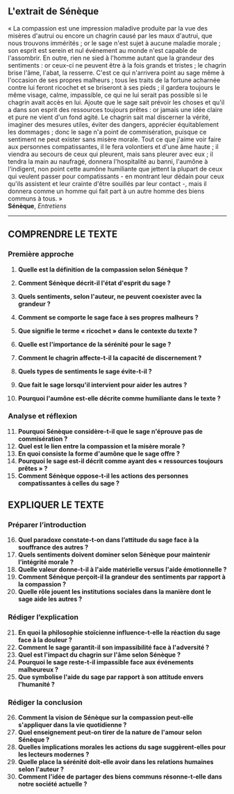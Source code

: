 ## L'extrait de Sénèque

« La compassion est une impression maladive produite par la vue des misères d'autrui ou encore un chagrin causé par les maux d'autrui, que nous trouvons immérités ; or le sage n'est sujet à aucune maladie morale ; son esprit est serein et nul événement au monde n'est capable de l'assombrir. En outre, rien ne sied à l'homme autant que la grandeur des sentiments : or ceux-ci ne peuvent être à la fois grands et tristes ; le chagrin brise l'âme, l'abat, la resserre. C'est ce qui n'arrivera point au sage même à l'occasion de ses propres malheurs ; tous les traits de la fortune acharnée contre lui feront ricochet et se briseront à ses pieds ; il gardera toujours le même visage, calme, impassible, ce qui ne lui serait pas possible si le chagrin avait accès en lui. Ajoute que le sage sait prévoir les choses et qu'il a dans son esprit des ressources toujours prêtes : or jamais une idée claire et pure ne vient d'un fond agité. Le chagrin sait mal discerner la vérité, imaginer des mesures utiles, éviter des dangers, apprécier équitablement les dommages ; donc le sage n'a point de commisération, puisque ce sentiment ne peut exister sans misère morale. Tout ce que j'aime voir faire aux personnes compatissantes, il le fera volontiers et d'une âme haute ; il viendra au secours de ceux qui pleurent, mais sans pleurer avec eux ; il tendra la main au naufragé, donnera l'hospitalité au banni, l'aumône à l'indigent, non point cette aumône humiliante que jettent la plupart de ceux qui veulent passer pour compatissants - en montrant leur dédain pour ceux qu'ils assistent et leur crainte d'être souillés par leur contact -, mais il donnera comme un homme qui fait part à un autre homme des biens communs à tous. »  
**Sénèque**, *Entretiens*

---

## COMPRENDRE LE TEXTE

### Première approche

1. **Quelle est la définition de la compassion selon Sénèque ?**  
2. **Comment Sénèque décrit-il l'état d'esprit du sage ?**  
3. **Quels sentiments, selon l'auteur, ne peuvent coexister avec la grandeur ?**  
4. **Comment se comporte le sage face à ses propres malheurs ?**  
5. **Que signifie le terme « ricochet » dans le contexte du texte ?**  

6. **Quelle est l'importance de la sérénité pour le sage ?**  
7. **Comment le chagrin affecte-t-il la capacité de discernement ?**  
8. **Quels types de sentiments le sage évite-t-il ?**  
9. **Que fait le sage lorsqu'il intervient pour aider les autres ?**  
10. **Pourquoi l'aumône est-elle décrite comme humiliante dans le texte ?**  

### Analyse et réflexion

11. **Pourquoi Sénèque considère-t-il que le sage n'éprouve pas de commisération ?**  
12. **Quel est le lien entre la compassion et la misère morale ?**  
13. **En quoi consiste la forme d'aumône que le sage offre ?**  
14. **Pourquoi le sage est-il décrit comme ayant des « ressources toujours prêtes » ?**  
15. **Comment Sénèque oppose-t-il les actions des personnes compatissantes à celles du sage ?**  

## EXPLIQUER LE TEXTE

### Préparer l’introduction

16. **Quel paradoxe constate-t-on dans l’attitude du sage face à la souffrance des autres ?**  
17. **Quels sentiments doivent dominer selon Sénèque pour maintenir l’intégrité morale ?**  
18. **Quelle valeur donne-t-il à l'aide matérielle versus l'aide émotionnelle ?**  
19. **Comment Sénèque perçoit-il la grandeur des sentiments par rapport à la compassion ?**  
20. **Quelle rôle jouent les institutions sociales dans la manière dont le sage aide les autres ?**  

### Rédiger l’explication

21. **En quoi la philosophie stoïcienne influence-t-elle la réaction du sage face à la douleur ?**  
22. **Comment le sage garantit-il son impassibilité face à l'adversité ?**  
23. **Quel est l'impact du chagrin sur l'âme selon Sénèque ?**  
24. **Pourquoi le sage reste-t-il impassible face aux événements malheureux ?**  
25. **Que symbolise l'aide du sage par rapport à son attitude envers l'humanité ?**  

### Rédiger la conclusion

26. **Comment la vision de Sénèque sur la compassion peut-elle s'appliquer dans la vie quotidienne ?**  
27. **Quel enseignement peut-on tirer de la nature de l'amour selon Sénèque ?**  
28. **Quelles implications morales les actions du sage suggèrent-elles pour les lecteurs modernes ?**  
29. **Quelle place la sérénité doit-elle avoir dans les relations humaines selon l'auteur ?**  
30. **Comment l'idée de partager des biens communs résonne-t-elle dans notre société actuelle ?**  

